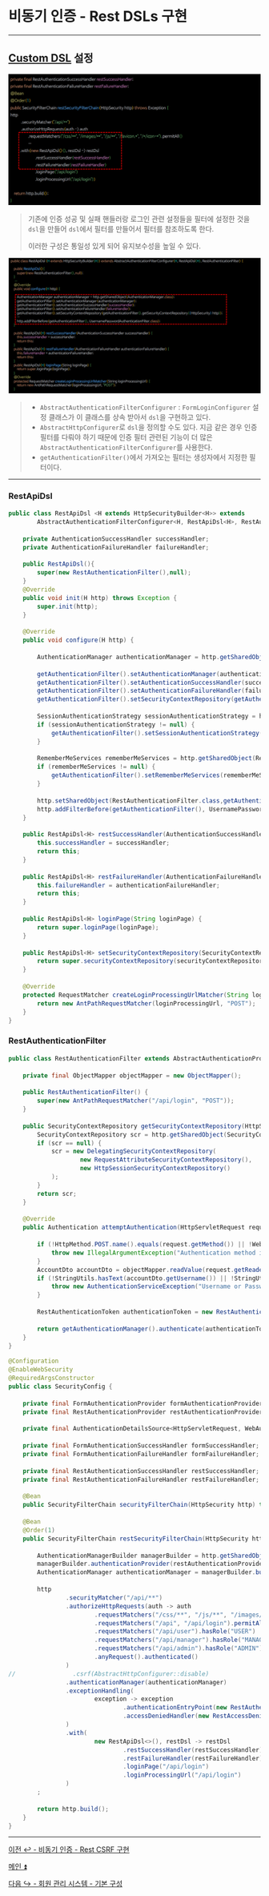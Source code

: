 # 비동기 인증 - Rest DSLs 구현

---

## [Custom DSL](https://github.com/genesis12345678/TIL/blob/main/Spring/security/MultiSecurity/CustomDSL.md) 설정

![img.png](image/img.png)

> 기존에 인증 성공 및 실패 핸들러랑 로그인 관련 설정들을 필터에 설정한 것을 `dsl`을 만들어 `dsl`에서 필터를 만들어서 필터를 참조하도록 한다.
> 
> 이러한 구성은 통일성 있게 되어 유지보수성을 높일 수 있다.

![img_1.png](image/img_1.png)

> - `AbstractAuthenticationFilterConfigurer` : `FormLoginConfigurer` 설정 클래스가 이 클래스를 상속 받아서 `dsl`을 구현하고 있다.
> - `AbstractHttpConfigurer`로 `dsl`을 정의할 수도 있다. 지금 같은 경우 인증 필터를 다뤄야 하기 때문에 인증 필터 관련된 기능이 더 많은 `AbstractAuthenticationFilterConfigurer`를 사용한다.
> - `getAuthenticationFilter()`에서 가져오는 필터는 생성자에서 지정한 필터이다.

---

### RestApiDsl

```java
public class RestApiDsl <H extends HttpSecurityBuilder<H>> extends
        AbstractAuthenticationFilterConfigurer<H, RestApiDsl<H>, RestAuthenticationFilter> {

    private AuthenticationSuccessHandler successHandler;
    private AuthenticationFailureHandler failureHandler;

    public RestApiDsl(){
        super(new RestAuthenticationFilter(),null);
    }
    @Override
    public void init(H http) throws Exception {
        super.init(http);
    }

    @Override
    public void configure(H http) {

        AuthenticationManager authenticationManager = http.getSharedObject(AuthenticationManager.class);

        getAuthenticationFilter().setAuthenticationManager(authenticationManager);
        getAuthenticationFilter().setAuthenticationSuccessHandler(successHandler);
        getAuthenticationFilter().setAuthenticationFailureHandler(failureHandler);
        getAuthenticationFilter().setSecurityContextRepository(getAuthenticationFilter().getSecurityContextRepository((HttpSecurity) http));

        SessionAuthenticationStrategy sessionAuthenticationStrategy = http.getSharedObject(SessionAuthenticationStrategy.class);
        if (sessionAuthenticationStrategy != null) {
            getAuthenticationFilter().setSessionAuthenticationStrategy(sessionAuthenticationStrategy);
        }

        RememberMeServices rememberMeServices = http.getSharedObject(RememberMeServices.class);
        if (rememberMeServices != null) {
            getAuthenticationFilter().setRememberMeServices(rememberMeServices);
        }

        http.setSharedObject(RestAuthenticationFilter.class,getAuthenticationFilter());
        http.addFilterBefore(getAuthenticationFilter(), UsernamePasswordAuthenticationFilter.class);
    }

    public RestApiDsl<H> restSuccessHandler(AuthenticationSuccessHandler successHandler) {
        this.successHandler = successHandler;
        return this;
    }

    public RestApiDsl<H> restFailureHandler(AuthenticationFailureHandler authenticationFailureHandler) {
        this.failureHandler = authenticationFailureHandler;
        return this;
    }

    public RestApiDsl<H> loginPage(String loginPage) {
        return super.loginPage(loginPage);
    }

    public RestApiDsl<H> setSecurityContextRepository(SecurityContextRepository securityContextRepository) {
        return super.securityContextRepository(securityContextRepository);
    }

    @Override
    protected RequestMatcher createLoginProcessingUrlMatcher(String loginProcessingUrl) {
        return new AntPathRequestMatcher(loginProcessingUrl, "POST");
    }
}
```

### RestAuthenticationFilter

```java
public class RestAuthenticationFilter extends AbstractAuthenticationProcessingFilter {

    private final ObjectMapper objectMapper = new ObjectMapper();

    public RestAuthenticationFilter() {
        super(new AntPathRequestMatcher("/api/login", "POST"));
    }

    public SecurityContextRepository getSecurityContextRepository(HttpSecurity http) {
        SecurityContextRepository scr = http.getSharedObject(SecurityContextRepository.class);
        if (scr == null) {
            scr = new DelegatingSecurityContextRepository(
                    new RequestAttributeSecurityContextRepository(),
                    new HttpSessionSecurityContextRepository()
            );
        }
        return scr;
    }

    @Override
    public Authentication attemptAuthentication(HttpServletRequest request, HttpServletResponse response) throws AuthenticationException, IOException, ServletException {

        if (!HttpMethod.POST.name().equals(request.getMethod()) || !WebUtil.isAjax(request)) {
            throw new IllegalArgumentException("Authentication method is not supported");
        }
        AccountDto accountDto = objectMapper.readValue(request.getReader(), AccountDto.class);
        if (!StringUtils.hasText(accountDto.getUsername()) || !StringUtils.hasText(accountDto.getPassword())) {
            throw new AuthenticationServiceException("Username or Password is not provided");
        }

        RestAuthenticationToken authenticationToken = new RestAuthenticationToken(accountDto.getUsername(), accountDto.getPassword());

        return getAuthenticationManager().authenticate(authenticationToken);
    }
}
```

```java
@Configuration
@EnableWebSecurity
@RequiredArgsConstructor
public class SecurityConfig {

    private final FormAuthenticationProvider formAuthenticationProvider;
    private final RestAuthenticationProvider restAuthenticationProvider;

    private final AuthenticationDetailsSource<HttpServletRequest, WebAuthenticationDetails> authenticationDetailsSource;

    private final FormAuthenticationSuccessHandler formSuccessHandler;
    private final FormAuthenticationFailureHandler formFailureHandler;

    private final RestAuthenticationSuccessHandler restSuccessHandler;
    private final RestAuthenticationFailureHandler restFailureHandler;

    @Bean
    public SecurityFilterChain securityFilterChain(HttpSecurity http) throws Exception {...}

    @Bean
    @Order(1)
    public SecurityFilterChain restSecurityFilterChain(HttpSecurity http) throws Exception {

        AuthenticationManagerBuilder managerBuilder = http.getSharedObject(AuthenticationManagerBuilder.class);
        managerBuilder.authenticationProvider(restAuthenticationProvider);
        AuthenticationManager authenticationManager = managerBuilder.build();

        http
                .securityMatcher("/api/**")
                .authorizeHttpRequests(auth -> auth
                        .requestMatchers("/css/**", "/js/**", "/images/**", "/webjars/**", "/favicon.*", "/*/icon-*").permitAll() //정적 자원 관리
                        .requestMatchers("/api", "/api/login").permitAll()
                        .requestMatchers("/api/user").hasRole("USER")
                        .requestMatchers("/api/manager").hasRole("MANAGER")
                        .requestMatchers("/api/admin").hasRole("ADMIN")
                        .anyRequest().authenticated()
                )
//                .csrf(AbstractHttpConfigurer::disable)
                .authenticationManager(authenticationManager)
                .exceptionHandling(
                        exception -> exception
                                .authenticationEntryPoint(new RestAuthenticationEntryPoint())
                                .accessDeniedHandler(new RestAccessDeniedHandler())
                )
                .with(
                        new RestApiDsl<>(), restDsl -> restDsl
                                .restSuccessHandler(restSuccessHandler)
                                .restFailureHandler(restFailureHandler)
                                .loginPage("/api/login")
                                .loginProcessingUrl("/api/login")
                )
        ;

        return http.build();
    }
}
```

---

[이전 ↩️ - 비동기 인증 - Rest CSRF 구현](https://github.com/genesis12345678/TIL/blob/main/Spring/security/Projects/%EB%B9%84%EB%8F%99%EA%B8%B0_%EC%9D%B8%EC%A6%9D/CSRF/Main.md)

[메인 ⏫](https://github.com/genesis12345678/TIL/blob/main/Spring/security/main.md)

[다음 ↪️ - 회원 관리 시스템 - 기본 구성](https://github.com/genesis12345678/TIL/blob/main/Spring/security/Projects/%ED%9A%8C%EC%9B%90_%EA%B4%80%EB%A6%AC_%EC%8B%9C%EC%8A%A4%ED%85%9C/%EA%B8%B0%EB%B3%B8%EA%B5%AC%EC%84%B1/Main.md)
